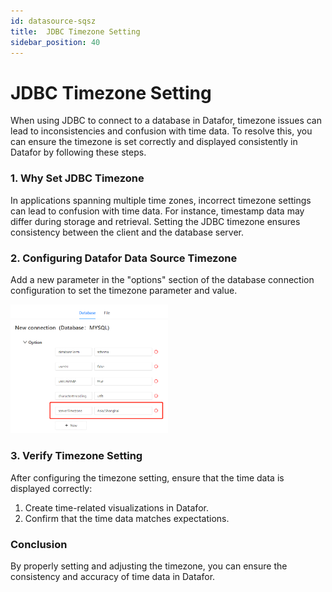 ```yaml
---
id: datasource-sqsz
title:  JDBC Timezone Setting
sidebar_position: 40
---
```

# JDBC Timezone Setting

When using JDBC to connect to a database in Datafor, timezone issues can lead to inconsistencies and confusion with time data. To resolve this, you can ensure the timezone is set correctly and displayed consistently in Datafor by following these steps.

### 1. Why Set JDBC Timezone

In applications spanning multiple time zones, incorrect timezone settings can lead to confusion with time data. For instance, timestamp data may differ during storage and retrieval. Setting the JDBC timezone ensures consistency between the client and the database server.

### 2. Configuring Datafor Data Source Timezone

Add a new parameter in the "options" section of the database connection configuration to set the timezone parameter and value.

<div align="left"><img src="../../../../../static/img/en/datafor/datasource/1681220004076.png"  width="50%" /></div>

### 3. Verify Timezone Setting

After configuring the timezone setting, ensure that the time data is displayed correctly:

1. Create time-related visualizations in Datafor.
2. Confirm that the time data matches expectations.

### Conclusion

By properly setting and adjusting the timezone, you can ensure the consistency and accuracy of time data in Datafor.
